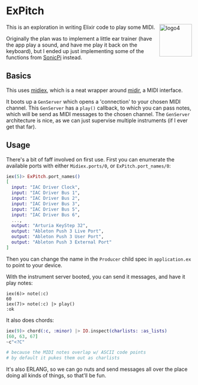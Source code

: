 
# ExPitch


<img width="88" alt="logo4" src="https://github.com/user-attachments/assets/d3555e7d-9719-4595-b2c3-322b5c7e5aeb" align=right>

This is an exploration in writing Elixir code to play some MIDI.

Originally the plan was to implement a little ear trainer (have the app play a sound, and have me play it back on the keyboard), but I ended up just implementing some of the functions from [SonicPi](https://sonic-pi.net) instead.

## Basics

This uses [midiex](https://hexdocs.pm/midiex), which is a neat wrapper around [midir](https://github.com/Boddlnagg/midir), a MIDI interface.

It boots up a `GenServer` which opens a 'connection' to your chosen MIDI channel. This `GenServer` has a `play()` callback, to which you can pass notes, which will be send as MIDI messages to the chosen channel. The `GenServer` architecture is nice, as we can just supervise multiple instruments (if I ever get that far).

## Usage

There's a bit of faff involved on first use. First you can enumerate the available ports with either `Midiex.ports/0`, or `ExPitch.port_names/0`:

```elixir
iex(5)> ExPitch.port_names()
[
  input: "IAC Driver Clock",
  input: "IAC Driver Bus 1",
  input: "IAC Driver Bus 2",
  input: "IAC Driver Bus 3",
  input: "IAC Driver Bus 5",
  input: "IAC Driver Bus 6",
  ...,
  output: "Arturia KeyStep 32",
  output: "Ableton Push 3 Live Port",
  output: "Ableton Push 3 User Port",
  output: "Ableton Push 3 External Port"
]
```

Then you can change the name in the `Producer` child spec in `application.ex` to point to your device.

With the instrument server booted, you can send it messages, and have it play notes:

```eixir
iex(6)> note(:c)
60
iex(7)> note(:c) |> play()
:ok
```

It also does chords:

```elixir
iex(9)> chord(:c, :minor) |> IO.inspect(charlists: :as_lists) 
[60, 63, 67]
~c"<?C"

# because the MIDI notes overlap w/ ASCII code points
# by default it pukes them out as charlists
```

It's also ERLANG, so we can go nuts and send messages all over the place doing all kinds of things, so that'll be fun.

